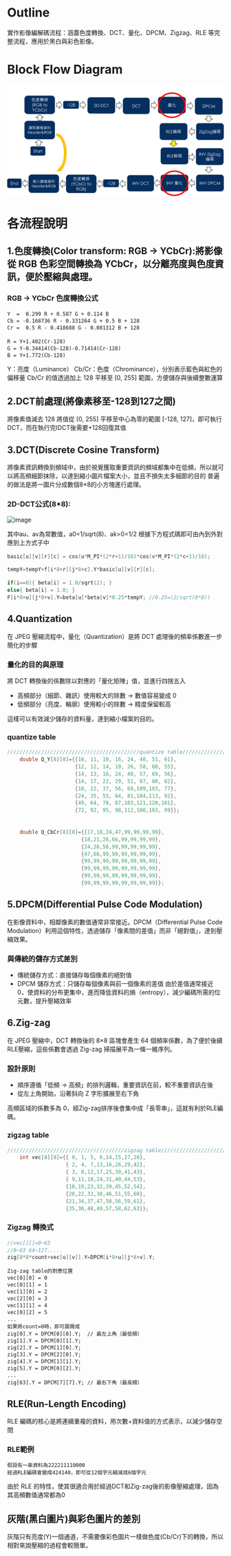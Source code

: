 # Outline
實作影像編解碼流程：涵蓋色度轉換、DCT、量化、DPCM、Zigzag、RLE 等完整流程，應用於黑白與彩色影像。

# Block Flow Diagram
![流程圖](https://github.com/liuchean/encoder-and-decoder-/blob/main/images/%E6%B5%81%E7%A8%8B%E5%9C%96.png)

# 各流程說明
## 1.色度轉換(Color transform: RGB → YCbCr):將影像從 RGB 色彩空間轉換為 YCbCr，以分離亮度與色度資訊，便於壓縮與處理。
### RGB → YCbCr 色度轉換公式
```text
Y  =  0.299 R + 0.587 G + 0.114 B
Cb = -0.168736 R - 0.331264 G + 0.5 B + 128
Cr =  0.5 R - 0.418688 G - 0.081312 B + 128

R = Y+1.402(Cr-128)
G = Y-0.34414(Cb-128)-0.71414(Cr-128)
B = Y+1.772(Cb-128)
```
Y：亮度（Luminance）
Cb/Cr：色度（Chrominance），分別表示藍色與紅色的偏移量
Cb/Cr 的值透過加上 128 平移至 [0, 255] 範圍，方便儲存與後續整數運算

## 2.DCT前處理(將像素移至-128到127之間)
將像素值減去 128 將值從 [0, 255] 平移至中心為零的範圍 [-128, 127]，即可執行 DCT，而在執行完IDCT後需要+128回復其值

## 3.DCT(Discrete Cosine Transform)
將像素資訊轉換到頻域中，由於視覺獲取重要資訊的頻域都集中在低頻，所以就可以將高頻細節抹除，以達到縮小圖片檔案大小，並且不損失太多細節的目的
普遍的做法是將一圖片分成數個8*8的小方塊進行處理。
### 2D-DCT公式(8*8):
<img width="766" height="108" alt="image" src="https://github.com/user-attachments/assets/5a51bcda-311b-47bb-875b-dc7db3b72557" />

其中au、av為常數值，a0=1/sqrt(8)、ak>0=1/2
根據下方程式碼即可由內到外對應到上方式子中
```c
basic[u][v][r][c] = cos(u*M_PI*(2*r+1)/16)*cos(v*M_PI*(2*c+1)/16);
```
```c
tempY=tempY+f[i*8+r][j*8+c].Y*basic[u][v][r][c];
```
```c
if(i==0){ beta[i] = 1.0/sqrt(2); }
else{ beta[i] = 1.0; }
F[i*8+u][j*8+v].Y=beta[u]*beta[v]*0.25*tempY; //0.25=(2/sqrt(8*8))
```
## 4.Quantization
在 JPEG 壓縮流程中，量化（Quantization）是將 DCT 處理後的頻率係數進一步簡化的步驟
### 量化的目的與原理
將 DCT 轉換後的係數除以對應的「量化矩陣」值，並進行四捨五入
- 高頻部分（細節、雜訊）使用較大的除數 → 數值容易變成 0
- 低頻部分（亮度、輪廓）使用較小的除數 → 精度保留較高

這樣可以有效減少儲存的資料量，達到縮小檔案的目的。
### quantize table
```c
///////////////////////////////////////////quantize table////////////////////////////////////////
	double Q_Y[8][8]={{16, 11, 10, 16, 24, 40, 51, 61},
    			      {12, 12, 14, 19, 26, 58, 60, 55},
    			      {14, 13, 16, 24, 40, 57, 69, 56},
    			      {14, 17, 22, 29, 51, 87, 80, 62},
    			      {18, 22, 37, 56, 68,109,103, 77},
    			      {24, 35, 55, 64, 81,104,113, 92},
    			      {49, 64, 78, 87,103,121,120,101},
    			      {72, 92, 95, 98,112,100,103, 99}};


	double Q_CbCr[8][8]={{17,18,24,47,99,99,99,99},
    				    {18,21,26,66,99,99,99,99},
    				    {24,26,56,99,99,99,99,99},
    				    {47,66,99,99,99,99,99,99},
    				    {99,99,99,99,99,99,99,99},
    				    {99,99,99,99,99,99,99,99},
    				    {99,99,99,99,99,99,99,99},
    				    {99,99,99,99,99,99,99,99}};
```

## 5.DPCM(Differential Pulse Code Modulation)
在影像資料中，相鄰像素的數值通常非常接近。DPCM（Differential Pulse Code Modulation）利用這個特性，透過儲存「像素間的差值」而非「絕對值」，達到壓縮效果。
### 與傳統的儲存方式差別
- 傳統儲存方式：直接儲存每個像素的絕對值
- DPCM 儲存方式：只儲存每個像素與前一個像素的差值
由於差值通常接近 0，使資料的分布更集中，進而降低資料的熵（entropy），減少編碼所需的位元數，提升壓縮效率

## 6.Zig-zag
在 JPEG 壓縮中，DCT 轉換後的 8×8 區塊會產生 64 個頻率係數，為了便於後續RLE壓縮，這些係數會透過 Zig-zag 掃描展平為一條一維序列。
### 設計原則
- 順序遵循「低頻 → 高頻」的排列邏輯，重要資訊在前，較不重要資訊在後
- 從左上角開始，沿著斜向 Z 字形擴展至右下角
  
高頻區域的係數多為 0，經Zig-zag排序後會集中成「長零串」，這就有利於RLE編碼。

### zigzag table
```c
//////////////////////////////////////zigzag table/////////////////////////////
	int vec[8][8]={{ 0, 1, 5, 6,14,15,27,28},
				   { 2, 4, 7,13,16,26,29,42},
 				   { 3, 8,12,17,25,30,41,43},
 				   { 9,11,18,24,31,40,44,53},
 				   {10,19,23,32,39,45,52,54},
 				   {20,22,33,38,46,51,55,60},
 				   {21,34,37,47,50,56,59,61},
 				   {35,36,48,49,57,58,62,63}};

```
### Zigzag 轉換式
```c
//vec[][]=0~63
//0~63 64~127.....
zig[8*8*count+vec[u][v]].Y=DPCM[i*8+u][j*8+v].Y;
```
```text
Zig-zag table的對應位置
vec[0][0] = 0
vec[0][1] = 1
vec[1][0] = 2
vec[2][0] = 3
vec[1][1] = 4
vec[0][2] = 5
...
如果將count=0時，即可展開成
zig[0].Y = DPCM[0][0].Y;  // 最左上角（最低頻）
zig[1].Y = DPCM[0][1].Y;
zig[2].Y = DPCM[1][0].Y;
zig[3].Y = DPCM[2][0].Y;
zig[4].Y = DPCM[1][1].Y;
zig[5].Y = DPCM[0][2].Y;
...
zig[63].Y = DPCM[7][7].Y; // 最右下角（最高頻）
```
## RLE(Run-Length Encoding)
RLE 編碼的核心是將連續重複的資料，用次數+資料值的方式表示，以減少儲存空間

### RLE範例
```text
假設有一串資料為222211110000
經過RLE編碼會變成424140，即可從12個字元縮減成6個字元
```
由於 RLE 的特性，使其很適合用於經過DCT和Zig-zag後的影像壓縮處理，因為其高頻數值通常都為0

## 灰階(黑白圖片)與彩色圖片的差別
灰階只有亮度(Y)一個通道，不需要像彩色圖片一樣做色度(Cb/Cr)下的轉換，所以相對來說壓縮的過程會較簡單。




